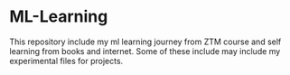 # ML-Learning
This repository include my ml learning journey from ZTM course and self learning from books and internet.
Some of these include may include my experimental files for projects.
